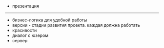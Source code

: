 - презентация
- --
- бизнес-логика для удобной работы
- версии - стадии развития проекта. каждая должна работать
- красивости
- диалог с юзером
- сервер
